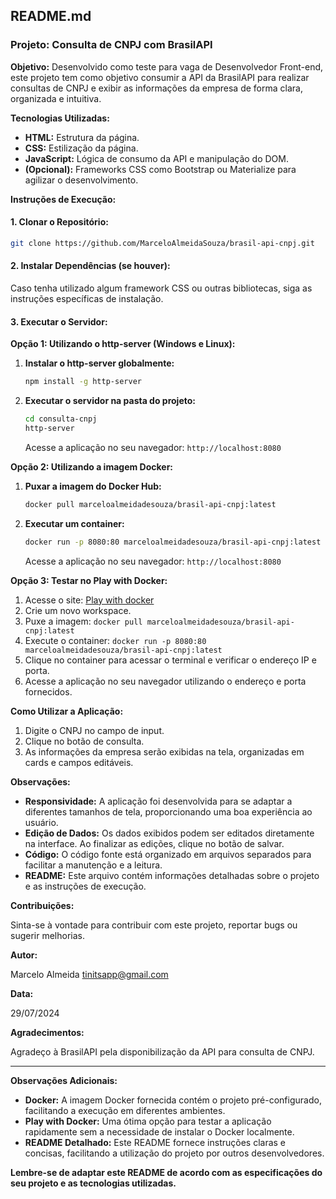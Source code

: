 ## **README.md**

### **Projeto: Consulta de CNPJ com BrasilAPI**

**Objetivo:** Desenvolvido como teste para vaga de Desenvolvedor Front-end, este projeto tem como objetivo consumir a API da BrasilAPI para realizar consultas de CNPJ e exibir as informações da empresa de forma clara, organizada e intuitiva.

**Tecnologias Utilizadas:**

* **HTML:** Estrutura da página.
* **CSS:** Estilização da página.
* **JavaScript:** Lógica de consumo da API e manipulação do DOM.
* **(Opcional):** Frameworks CSS como Bootstrap ou Materialize para agilizar o desenvolvimento.

**Instruções de Execução:**

#### **1. Clonar o Repositório:**

```bash
git clone https://github.com/MarceloAlmeidaSouza/brasil-api-cnpj.git
```

#### **2. Instalar Dependências (se houver):**

Caso tenha utilizado algum framework CSS ou outras bibliotecas, siga as instruções específicas de instalação.

#### **3. Executar o Servidor:**

**Opção 1: Utilizando o http-server (Windows e Linux):**

1. **Instalar o http-server globalmente:**

   ```bash
   npm install -g http-server
   ```

2. **Executar o servidor na pasta do projeto:**

   ```bash
   cd consulta-cnpj
   http-server
   ```

   Acesse a aplicação no seu navegador: `http://localhost:8080`

**Opção 2: Utilizando a imagem Docker:**

1. **Puxar a imagem do Docker Hub:**

   ```bash
   docker pull marceloalmeidadesouza/brasil-api-cnpj:latest
   ```

2. **Executar um container:**

   ```bash
   docker run -p 8080:80 marceloalmeidadesouza/brasil-api-cnpj:latest
   ```

   Acesse a aplicação no seu navegador: `http://localhost:8080`

**Opção 3: Testar no Play with Docker:**

1. Acesse o site: [Play with docker](https://labs.play-with-docker.com/)
2. Crie um novo workspace.
3. Puxe a imagem: `docker pull marceloalmeidadesouza/brasil-api-cnpj:latest`
4. Execute o container: `docker run -p 8080:80 marceloalmeidadesouza/brasil-api-cnpj:latest`
5. Clique no container para acessar o terminal e verificar o endereço IP e porta.
6. Acesse a aplicação no seu navegador utilizando o endereço e porta fornecidos.

**Como Utilizar a Aplicação:**

1. Digite o CNPJ no campo de input.
2. Clique no botão de consulta.
3. As informações da empresa serão exibidas na tela, organizadas em cards e campos editáveis.

**Observações:**

* **Responsividade:** A aplicação foi desenvolvida para se adaptar a diferentes tamanhos de tela, proporcionando uma boa experiência ao usuário.
* **Edição de Dados:** Os dados exibidos podem ser editados diretamente na interface. Ao finalizar as edições, clique no botão de salvar.
* **Código:** O código fonte está organizado em arquivos separados para facilitar a manutenção e a leitura.
* **README:** Este arquivo contém informações detalhadas sobre o projeto e as instruções de execução.

**Contribuições:**

Sinta-se à vontade para contribuir com este projeto, reportar bugs ou sugerir melhorias.

**Autor:**

Marcelo Almeida
tinitsapp@gmail.com

**Data:**

29/07/2024

**Agradecimentos:**

Agradeço à BrasilAPI pela disponibilização da API para consulta de CNPJ.

---

**Observações Adicionais:**

* **Docker:** A imagem Docker fornecida contém o projeto pré-configurado, facilitando a execução em diferentes ambientes.
* **Play with Docker:** Uma ótima opção para testar a aplicação rapidamente sem a necessidade de instalar o Docker localmente.
* **README Detalhado:** Este README fornece instruções claras e concisas, facilitando a utilização do projeto por outros desenvolvedores.

**Lembre-se de adaptar este README de acordo com as especificações do seu projeto e as tecnologias utilizadas.**
